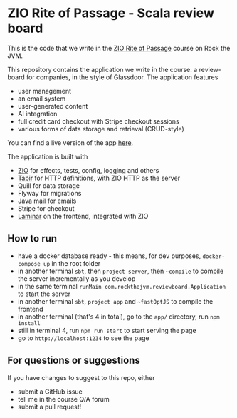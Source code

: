# ZIO Rite of Passage - Scala review board

This is the code that we write in the [ZIO Rite of Passage](https://rockthejvm.com/courses/zio-rite-of-passage) course on Rock the JVM.

This repository contains the application we write in the course: a review-board for companies, in the style of Glassdoor. The application features
- user management
- an email system
- user-generated content
- AI integration
- full credit card checkout with Stripe checkout sessions
- various forms of data storage and retrieval (CRUD-style)

You can find a live version of the app [here](https://companies.rockthejvm.com).

The application is built with 
- [ZIO](https://zio.dev) for effects, tests, config, logging and others
- [Tapir](https://tapir.softwaremill.com/) for HTTP definitions, with ZIO HTTP as the server
- Quill for data storage
- Flyway for migrations
- Java mail for emails
- Stripe for checkout
- [Laminar](https://laminar.dev) on the frontend, integrated with ZIO

## How to run

-   have a docker database ready - this means, for dev purposes, `docker-compose up` in the root folder
-   in another terminal `sbt`, then `project server`, then `~compile` to compile the server incrementally as you develop
-   in the same terminal `runMain com.rockthejvm.reviewboard.Application` to start the server 
-   in another terminal `sbt`, `project app` and `~fastOptJS` to compile the frontend
-   in another terminal (that's 4 in total), go to the `app/` directory, run `npm install`
-   still in terminal 4, run `npm run start` to start serving the page
-   go to `http://localhost:1234` to see the page

## For questions or suggestions

If you have changes to suggest to this repo, either
- submit a GitHub issue
- tell me in the course Q/A forum
- submit a pull request!